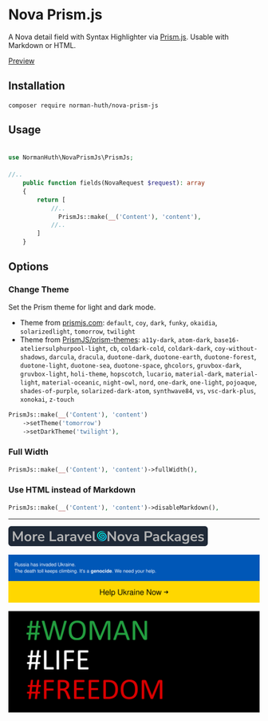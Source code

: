 # Nova Prism.js

A Nova detail field with Syntax Highlighter via [Prism.js](https://prismjs.com/). Usable with Markdown or HTML.

[Preview](https://knowledge-base.huth.it/resources/articles/1)

## Installation

```shell
composer require norman-huth/nova-prism-js
```

## Usage

```php

use NormanHuth\NovaPrismJs\PrismJs;

//..
    public function fields(NovaRequest $request): array
    {
        return [
            //..
              PrismJs::make(__('Content'), 'content'),
            //..
        ]
    }

```

## Options

### Change Theme

Set the Prism theme for light and dark mode.  
* Theme from [prismjs.com](https://prismjs.com/): `default`, `coy`, `dark`, `funky`, `okaidia`, `solarizedlight`, `tomorrow`, `twilight`
* Theme from [PrismJS/prism-themes](https://github.com/PrismJS/prism-themes): `a11y-dark`, `atom-dark`, `base16-ateliersulphurpool-light`, `cb`, `coldark-cold`, `coldark-dark`, `coy-without-shadows`, `darcula`, `dracula`, `duotone-dark`, `duotone-earth`, `duotone-forest`, `duotone-light`, `duotone-sea`, `duotone-space`, `ghcolors`, `gruvbox-dark`, `gruvbox-light`, `holi-theme`, `hopscotch`, `lucario`, `material-dark`, `material-light`, `material-oceanic`, `night-owl`, `nord`, `one-dark`, `one-light`, `pojoaque`, `shades-of-purple`, `solarized-dark-atom`, `synthwave84`, `vs`, `vsc-dark-plus`, `xonokai`, `z-touch`
```php
PrismJs::make(__('Content'), 'content')
    ->setTheme('tomorrow')
    ->setDarkTheme('twilight'),
```

### Full Width

```php
PrismJs::make(__('Content'), 'content')->fullWidth(),
```

### Use HTML instead of Markdown

```php
PrismJs::make(__('Content'), 'content')->disableMarkdown(),
```

---
[![More Laravel Nova Packages](https://raw.githubusercontent.com/Muetze42/asset-repo/main/svg/more-laravel-nova-packages.svg)](https://huth.it/nova-packages)

[![Stand With Ukraine](https://raw.githubusercontent.com/vshymanskyy/StandWithUkraine/main/banner2-direct.svg)](https://vshymanskyy.github.io/StandWithUkraine/)

[![Woman. Life. Freedom.](https://raw.githubusercontent.com/Muetze42/Muetze42/2033b219c6cce0cb656c34da5246434c27919bcd/files/iran-banner-big.svg)](https://linktr.ee/CurrentPetitionsFreeIran)
